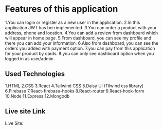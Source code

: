 # Features of this application

1.You can login or register as a new user in the application.
2.In this application JWT has ben implemented.
3.You can order a product with your address, phone and location.
4.You can add a review from dashboard which will appear in home page.
5.From dashboard, you can see my profile and there you can add your information.
6.Also from dashboard, you can see the orders you added with payment option.
7.you can pay from this application for your product by cards.
8.you can only see dashboard option when you logged in as user/admin.

## Used Technologies

1.HTML
2.CSS
3.React
4.Tailwind CSS
5.Daisy Ui (Tilwind css library)
6.Firebase
7.React-firebase-hooks
8.React-router
9.React-hook-form
10.Node
11.Express
12.Mongodb

## Live site Link

Live Site: 
